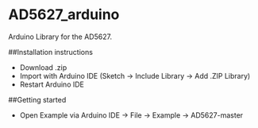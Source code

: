 # AD5627_arduino
Arduino Library for the AD5627.

##Installation instructions
- Download .zip
- Import with Arduino IDE (Sketch -> Include Library -> Add .ZIP Library)
- Restart Arduino IDE

##Getting started
- Open Example via Arduino IDE -> File -> Example -> AD5627-master
